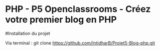 # PHP - P5 Openclassrooms - Créez votre premier blog en PHP

#Installation du projet

Via terminal :
git clone https://github.com/IntidharB/Projet5-Blog-php.git

